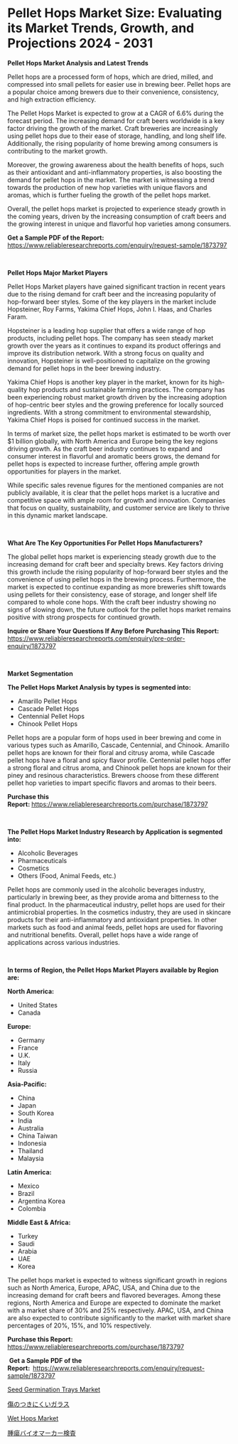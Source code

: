 <p><h1>Pellet Hops Market Size: Evaluating its Market Trends, Growth, and Projections 2024 - 2031</h1></p><p><strong>Pellet Hops Market Analysis and Latest Trends</strong></p>
<p><p>Pellet hops are a processed form of hops, which are dried, milled, and compressed into small pellets for easier use in brewing beer. Pellet hops are a popular choice among brewers due to their convenience, consistency, and high extraction efficiency.</p><p>The Pellet Hops Market is expected to grow at a CAGR of 6.6% during the forecast period. The increasing demand for craft beers worldwide is a key factor driving the growth of the market. Craft breweries are increasingly using pellet hops due to their ease of storage, handling, and long shelf life. Additionally, the rising popularity of home brewing among consumers is contributing to the market growth.</p><p>Moreover, the growing awareness about the health benefits of hops, such as their antioxidant and anti-inflammatory properties, is also boosting the demand for pellet hops in the market. The market is witnessing a trend towards the production of new hop varieties with unique flavors and aromas, which is further fueling the growth of the pellet hops market.</p><p>Overall, the pellet hops market is projected to experience steady growth in the coming years, driven by the increasing consumption of craft beers and the growing interest in unique and flavorful hop varieties among consumers.</p></p>
<p><strong>Get a Sample PDF of the Report:&nbsp;</strong> <a href="https://www.reliableresearchreports.com/enquiry/request-sample/1873797">https://www.reliableresearchreports.com/enquiry/request-sample/1873797</a></p>
<p>&nbsp;</p>
<p><strong>Pellet Hops Major Market Players</strong></p>
<p><p>Pellet Hops Market players have gained significant traction in recent years due to the rising demand for craft beer and the increasing popularity of hop-forward beer styles. Some of the key players in the market include Hopsteiner, Roy Farms, Yakima Chief Hops, John I. Haas, and Charles Faram.</p><p>Hopsteiner is a leading hop supplier that offers a wide range of hop products, including pellet hops. The company has seen steady market growth over the years as it continues to expand its product offerings and improve its distribution network. With a strong focus on quality and innovation, Hopsteiner is well-positioned to capitalize on the growing demand for pellet hops in the beer brewing industry.</p><p>Yakima Chief Hops is another key player in the market, known for its high-quality hop products and sustainable farming practices. The company has been experiencing robust market growth driven by the increasing adoption of hop-centric beer styles and the growing preference for locally sourced ingredients. With a strong commitment to environmental stewardship, Yakima Chief Hops is poised for continued success in the market.</p><p>In terms of market size, the pellet hops market is estimated to be worth over $1 billion globally, with North America and Europe being the key regions driving growth. As the craft beer industry continues to expand and consumer interest in flavorful and aromatic beers grows, the demand for pellet hops is expected to increase further, offering ample growth opportunities for players in the market.</p><p>While specific sales revenue figures for the mentioned companies are not publicly available, it is clear that the pellet hops market is a lucrative and competitive space with ample room for growth and innovation. Companies that focus on quality, sustainability, and customer service are likely to thrive in this dynamic market landscape.</p></p>
<p>&nbsp;</p>
<p><strong>What Are The Key Opportunities For Pellet Hops Manufacturers?</strong></p>
<p><p>The global pellet hops market is experiencing steady growth due to the increasing demand for craft beer and specialty brews. Key factors driving this growth include the rising popularity of hop-forward beer styles and the convenience of using pellet hops in the brewing process. Furthermore, the market is expected to continue expanding as more breweries shift towards using pellets for their consistency, ease of storage, and longer shelf life compared to whole cone hops. With the craft beer industry showing no signs of slowing down, the future outlook for the pellet hops market remains positive with strong prospects for continued growth.</p></p>
<p><strong>Inquire or Share Your Questions If Any Before Purchasing This Report:</strong> <a href="https://www.reliableresearchreports.com/enquiry/pre-order-enquiry/1873797">https://www.reliableresearchreports.com/enquiry/pre-order-enquiry/1873797</a></p>
<p>&nbsp;</p>
<p><strong>Market Segmentation</strong></p>
<p><strong>The Pellet Hops Market Analysis by types is segmented into:</strong></p>
<p><ul><li>Amarillo Pellet Hops</li><li>Cascade Pellet Hops</li><li>Centennial Pellet Hops</li><li>Chinook Pellet Hops</li></ul></p>
<p><p>Pellet hops are a popular form of hops used in beer brewing and come in various types such as Amarillo, Cascade, Centennial, and Chinook. Amarillo pellet hops are known for their floral and citrusy aroma, while Cascade pellet hops have a floral and spicy flavor profile. Centennial pellet hops offer a strong floral and citrus aroma, and Chinook pellet hops are known for their piney and resinous characteristics. Brewers choose from these different pellet hop varieties to impart specific flavors and aromas to their beers.</p></p>
<p><strong>Purchase this Report:&nbsp;</strong><a href="https://www.reliableresearchreports.com/purchase/1873797">https://www.reliableresearchreports.com/purchase/1873797</a></p>
<p>&nbsp;</p>
<p><strong>The Pellet Hops Market Industry Research by Application is segmented into:</strong></p>
<p><ul><li>Alcoholic Beverages</li><li>Pharmaceuticals</li><li>Cosmetics</li><li>Others (Food, Animal Feeds, etc.)</li></ul></p>
<p><p>Pellet hops are commonly used in the alcoholic beverages industry, particularly in brewing beer, as they provide aroma and bitterness to the final product. In the pharmaceutical industry, pellet hops are used for their antimicrobial properties. In the cosmetics industry, they are used in skincare products for their anti-inflammatory and antioxidant properties. In other markets such as food and animal feeds, pellet hops are used for flavoring and nutritional benefits. Overall, pellet hops have a wide range of applications across various industries.</p></p>
<p>&nbsp;</p>
<p><strong>In terms of Region, the Pellet Hops Market Players available by Region are:</strong></p>
<p>
    <p> <strong> North America: </strong>
        <ul>
            <li>United States</li>
            <li>Canada</li>
        </ul>
        </p> 
    <p> <strong> Europe: </strong>
        <ul>
            <li>Germany</li>
            <li>France</li>
            <li>U.K.</li>
            <li>Italy</li>
            <li>Russia</li>
        </ul>
        </p> 
    <p> <strong> Asia-Pacific: </strong>
        <ul>
            <li>China</li>
            <li>Japan</li>
            <li>South Korea</li>
            <li>India</li>
            <li>Australia</li>
            <li>China Taiwan</li>
            <li>Indonesia</li>
            <li>Thailand</li>
            <li>Malaysia</li>
        </ul>
        </p> 
    <p> <strong> Latin America: </strong>
        <ul>
            <li>Mexico</li>
            <li>Brazil</li>
            <li>Argentina Korea</li>
            <li>Colombia</li>
        </ul>
        </p> 
    <p> <strong> Middle East & Africa: </strong>
        <ul>
            <li>Turkey</li>
            <li>Saudi</li>
            <li>Arabia</li>
            <li>UAE</li>
            <li>Korea</li>
        </ul>
    </p>
    </p>
<p><p>The pellet hops market is expected to witness significant growth in regions such as North America, Europe, APAC, USA, and China due to the increasing demand for craft beers and flavored beverages. Among these regions, North America and Europe are expected to dominate the market with a market share of 30% and 25% respectively. APAC, USA, and China are also expected to contribute significantly to the market with market share percentages of 20%, 15%, and 10% respectively.</p></p>
<p><strong>Purchase this Report: </strong><a href="https://www.reliableresearchreports.com/purchase/1873797">https://www.reliableresearchreports.com/purchase/1873797</a></p>
<p>&nbsp;<strong>Get a Sample PDF of the Report:&nbsp;&nbsp;</strong><a href="https://www.reliableresearchreports.com/enquiry/request-sample/1873797">https://www.reliableresearchreports.com/enquiry/request-sample/1873797</a></p>
<p><strong></strong></p>
<p><p><a href="https://github.com/guneycigdem35/Market-Research-Report-List-2/blob/main/seed-germination-trays-market.md">Seed Germination Trays Market</a></p><p><a href="https://medium.com/@rosario_ramirez1996/%E8%80%90%E3%82%AD%E3%82%BA%E3%82%AC%E3%83%A9%E3%82%B9%E5%B8%82%E5%A0%B4-2031%E5%B9%B4%E3%81%BE%E3%81%A7%E3%81%AE%E6%88%90%E5%8A%9F%E3%82%92%E5%8F%8E%E3%82%81%E3%82%8B%E3%81%9F%E3%82%81%E3%81%AE%E9%87%8D%E8%A6%81%E3%81%AA%E3%83%93%E3%82%B8%E3%83%8D%E3%82%B9%E6%88%A6%E7%95%A5-bf3463be1b1c">傷のつきにくいガラス</a></p><p><a href="https://github.com/biheemgalvinlouises6hokrh3h/Market-Research-Report-List-1/blob/main/wet-hops-market.md">Wet Hops Market</a></p><p><a href="https://medium.com/@rosario_ramirez1996/%E8%85%AB%E7%98%8D%E3%83%90%E3%82%A4%E3%82%AA%E3%83%9E%E3%83%BC%E3%82%AB%E3%83%BC%E3%83%86%E3%82%B9%E3%83%88%E5%B8%82%E5%A0%B4%E3%83%88%E3%83%AC%E3%83%B3%E3%83%89%E3%81%A8%E5%B8%82%E5%A0%B4%E5%88%86%E6%9E%90%E3%81%AF-2024%E5%B9%B4%E3%81%8B%E3%82%892031%E5%B9%B4%E3%81%BE%E3%81%A7%E3%81%AE%E4%BA%88%E6%B8%AC%E3%81%95%E3%82%8C%E3%81%A6%E3%81%84%E3%81%BE%E3%81%99-2cc658510ea4">腫瘍バイオマーカー検査</a></p></p>